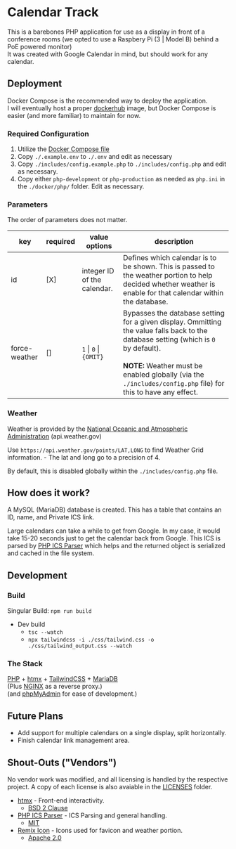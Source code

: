 # Calendar Track

This is a barebones PHP application for use as a display in front of a conference rooms (we opted to use a Raspbery Pi (3 | Model B) behind a PoE powered monitor)  
It was created with Google Calendar in mind, but should work for any calendar.



## Deployment

Docker Compose is the recommended way to deploy the application.  
I will eventually host a proper [dockerhub](https://hub.docker.com/) image, but Docker Compose is easier (and more familiar) to maintain for now.

### Required Configuration

1. Utilize the [Docker Compose file](docker-compose.yml)
2. Copy `./.example.env` to `./.env` and edit as necessary
3. Copy `./includes/config.example.php` to `./includes/config.php` and edit as necessary.
4. Copy either `php-development` or `php-production` as needed as `php.ini` in the `./docker/php/` folder. Edit as necessary.

### Parameters

The order of parameters does not matter.

| key           | required | value options               | description                                                                                                                                                                                                                                                |
| ------------- | -------- | --------------------------- | ---------------------------------------------------------------------------------------------------------------------------------------------------------------------------------------------------------------------------------------------------------- |
| id            | [X]      | integer ID of the calendar. | Defines which calendar is to be shown. This is passed to the weather portion to help decided whether weather is enable for that calendar within the database.                                                                                              |
| force-weather | []       | `1` \| `0` \| `{OMIT}`      | Bypasses the database setting for a given display. Ommitting the value falls back to the database setting (which is `0` by default).<br><br>**NOTE:** Weather must be enabled globally (via the `./includes/config.php` file) for this to have any effect. |


### Weather

Weather is provided by the [National Oceanic and Atmospheric Administration](https://www.weather.gov/documentation/services-web-api) (api.weather.gov)

Use `https://api.weather.gov/points/LAT,LONG` to find Weather Grid information.
	- The lat and long go to a precision of 4.
  
By default, this is disabled globally within the `./includes/config.php` file.

## How does it work?

A MySQL (MariaDB) database is created. This has a table that contains an ID, name, and Private ICS link.

Large calendars can take a while to get from Google. In my case, it would take 15-20 seconds just to get the calendar back from Google.
This ICS is parsed by [PHP ICS Parser](https://github.com/u01jmg3/ics-parser) which helps and the returned object is serialized and cached in the file system.

## Development

### Build

Singular Build: `npm run build`

- Dev build
	- `tsc --watch`  
	- `npx tailwindcss -i ./css/tailwind.css -o ./css/tailwind_output.css --watch`

### The Stack

[PHP](https://www.php.net/) + [htmx](https://htmx.org/) + [TailwindCSS](https://tailwindcss.com/) + [MariaDB](https://mariadb.com/)  
(Plus [NGINX](https://nginx.org/) as a reverse proxy.)  
(and [phpMyAdmin](https://www.phpmyadmin.net/) for ease of development.)

## Future Plans

- Add support for multiple calendars on a single display, split horizontally.
- Finish calendar link management area.

## Shout-Outs ("Vendors")

No vendor work was modified, and all licensing is handled by the respective project.
A copy of each license is also avaiable in the [LICENSES](/LICENSES/) folder.

- [htmx](https://htmx.org/) - Front-end interactivity.
	- [BSD 2 Clause](https://opensource.org/license/bsd-2-clause/)
- [PHP ICS Parser](https://github.com/u01jmg3/ics-parser) - ICS Parsing and general handling.
	- [MIT](https://opensource.org/license/mit/)
- [Remix Icon](https://github.com/Remix-Design/RemixIcon) - Icons used for favicon and weather portion.
	- [Apache 2.0](https://www.apache.org/licenses/LICENSE-2.0)
